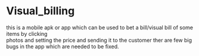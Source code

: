 # Visual_billing


this is a mobile apk or app which can be used to bet a bill/visual bill of some items by clicking  
photos and setting the price and sending it to the customer 
ther are few big bugs in the app which are needed to be fixed.
